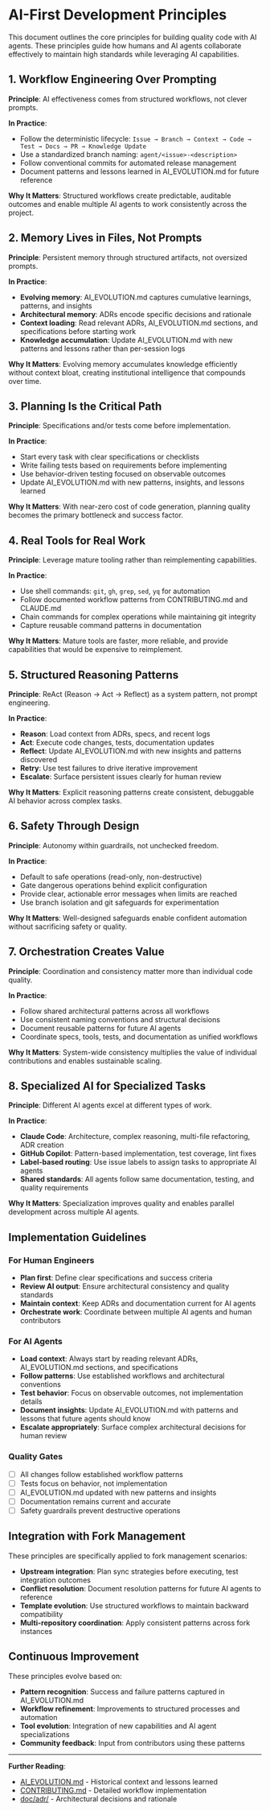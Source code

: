 # AI-First Development Principles

This document outlines the core principles for building quality code with AI agents. These principles guide how humans and AI agents collaborate effectively to maintain high standards while leveraging AI capabilities.

## 1. Workflow Engineering Over Prompting

**Principle**: AI effectiveness comes from structured workflows, not clever prompts.

**In Practice**:
- Follow the deterministic lifecycle: `Issue → Branch → Context → Code → Test → Docs → PR → Knowledge Update`
- Use a standardized branch naming: `agent/<issue>-<description>`
- Follow conventional commits for automated release management
- Document patterns and lessons learned in AI_EVOLUTION.md for future reference

**Why It Matters**: Structured workflows create predictable, auditable outcomes and enable multiple AI agents to work consistently across the project.

## 2. Memory Lives in Files, Not Prompts

**Principle**: Persistent memory through structured artifacts, not oversized prompts.

**In Practice**:
- **Evolving memory**: AI_EVOLUTION.md captures cumulative learnings, patterns, and insights
- **Architectural memory**: ADRs encode specific decisions and rationale  
- **Context loading**: Read relevant ADRs, AI_EVOLUTION.md sections, and specifications before starting work
- **Knowledge accumulation**: Update AI_EVOLUTION.md with new patterns and lessons rather than per-session logs

**Why It Matters**: Evolving memory accumulates knowledge efficiently without context bloat, creating institutional intelligence that compounds over time.

## 3. Planning Is the Critical Path

**Principle**: Specifications and/or tests come before implementation.

**In Practice**:
- Start every task with clear specifications or checklists
- Write failing tests based on requirements before implementing
- Use behavior-driven testing focused on observable outcomes
- Update AI_EVOLUTION.md with new patterns, insights, and lessons learned

**Why It Matters**: With near-zero cost of code generation, planning quality becomes the primary bottleneck and success factor.

## 4. Real Tools for Real Work

**Principle**: Leverage mature tooling rather than reimplementing capabilities.

**In Practice**:
- Use shell commands: `git`, `gh`, `grep`, `sed`, `yq` for automation
- Follow documented workflow patterns from CONTRIBUTING.md and CLAUDE.md
- Chain commands for complex operations while maintaining git integrity
- Capture reusable command patterns in documentation

**Why It Matters**: Mature tools are faster, more reliable, and provide capabilities that would be expensive to reimplement.

## 5. Structured Reasoning Patterns

**Principle**: ReAct (Reason → Act → Reflect) as a system pattern, not prompt engineering.

**In Practice**:
- **Reason**: Load context from ADRs, specs, and recent logs
- **Act**: Execute code changes, tests, documentation updates
- **Reflect**: Update AI_EVOLUTION.md with new insights and patterns discovered
- **Retry**: Use test failures to drive iterative improvement
- **Escalate**: Surface persistent issues clearly for human review

**Why It Matters**: Explicit reasoning patterns create consistent, debuggable AI behavior across complex tasks.

## 6. Safety Through Design

**Principle**: Autonomy within guardrails, not unchecked freedom.

**In Practice**:
- Default to safe operations (read-only, non-destructive)
- Gate dangerous operations behind explicit configuration
- Provide clear, actionable error messages when limits are reached
- Use branch isolation and git safeguards for experimentation

**Why It Matters**: Well-designed safeguards enable confident automation without sacrificing safety or quality.

## 7. Orchestration Creates Value

**Principle**: Coordination and consistency matter more than individual code quality.

**In Practice**:
- Follow shared architectural patterns across all workflows
- Use consistent naming conventions and structural decisions
- Document reusable patterns for future AI agents
- Coordinate specs, tools, tests, and documentation as unified workflows

**Why It Matters**: System-wide consistency multiplies the value of individual contributions and enables sustainable scaling.

## 8. Specialized AI for Specialized Tasks

**Principle**: Different AI agents excel at different types of work.

**In Practice**:
- **Claude Code**: Architecture, complex reasoning, multi-file refactoring, ADR creation
- **GitHub Copilot**: Pattern-based implementation, test coverage, lint fixes
- **Label-based routing**: Use issue labels to assign tasks to appropriate AI agents
- **Shared standards**: All agents follow same documentation, testing, and quality requirements

**Why It Matters**: Specialization improves quality and enables parallel development across multiple AI agents.

## Implementation Guidelines

### For Human Engineers
- **Plan first**: Define clear specifications and success criteria
- **Review AI output**: Ensure architectural consistency and quality standards
- **Maintain context**: Keep ADRs and documentation current for AI agents
- **Orchestrate work**: Coordinate between multiple AI agents and human contributors

### For AI Agents
- **Load context**: Always start by reading relevant ADRs, AI_EVOLUTION.md sections, and specifications
- **Follow patterns**: Use established workflows and architectural conventions
- **Test behavior**: Focus on observable outcomes, not implementation details
- **Document insights**: Update AI_EVOLUTION.md with patterns and lessons that future agents should know
- **Escalate appropriately**: Surface complex architectural decisions for human review

### Quality Gates
- [ ] All changes follow established workflow patterns
- [ ] Tests focus on behavior, not implementation
- [ ] AI_EVOLUTION.md updated with new patterns and insights
- [ ] Documentation remains current and accurate
- [ ] Safety guardrails prevent destructive operations

## Integration with Fork Management

These principles are specifically applied to fork management scenarios:

- **Upstream integration**: Plan sync strategies before executing, test integration outcomes
- **Conflict resolution**: Document resolution patterns for future AI agents to reference
- **Template evolution**: Use structured workflows to maintain backward compatibility
- **Multi-repository coordination**: Apply consistent patterns across fork instances

## Continuous Improvement

These principles evolve based on:
- **Pattern recognition**: Success and failure patterns captured in AI_EVOLUTION.md
- **Workflow refinement**: Improvements to structured processes and automation
- **Tool evolution**: Integration of new capabilities and AI agent specializations
- **Community feedback**: Input from contributors using these patterns

---

**Further Reading**:
- [AI_EVOLUTION.md](AI_EVOLUTION.md) - Historical context and lessons learned
- [CONTRIBUTING.md](CONTRIBUTING.md) - Detailed workflow implementation
- [doc/adr/](doc/adr/) - Architectural decisions and rationale